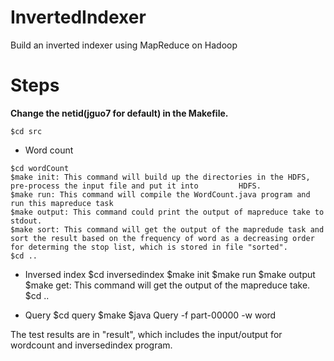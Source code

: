 # InvertedIndexer
Build an inverted indexer using MapReduce on Hadoop

# Steps
**Change the netid(jguo7 for default) in the Makefile.**

```{bash}
$cd src
```
- Word count
```{bash}
$cd wordCount
$make init: This command will build up the directories in the HDFS, pre-process the input file and put it into         HDFS.
$make run: This command will compile the WordCount.java program and run this mapreduce task
$make output: This command could print the output of mapreduce take to stdout.
$make sort: This command will get the output of the mapredude task and sort the result based on the frequency of word as a decreasing order for determing the stop list, which is stored in file "sorted".
$cd ..
```    
- Inversed index
$cd inversedindex
$make init
$make run
$make output
$make get: This command will get the output of the mapreduce take.
$cd ..

- Query
$cd query
$make
$java Query -f part-00000 -w word

The test results are in "result", which includes the input/output for wordcount and inversedindex program.
